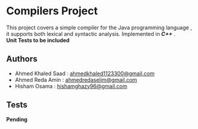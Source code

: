 # Compilers Project
   This project covers a simple compiler for the Java programming language , it supports both lexical
   and syntactic analysis.
   Implemented in **_C++_** .  
   **Unit Tests to be included**
## Authors

* Ahmed Khaled Saad : ahmedkhaled1123300@gmail.com  
* Ahmed Reda Amin : ahmedredaselim@gmail.com  
* Hisham Osama : hishamghazy96@gmail.com  

## Tests

**Pending**
